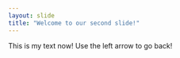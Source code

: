 ```yaml
---
layout: slide
title: "Welcome to our second slide!"
---
```

This is my text now!
Use the left arrow to go back!
